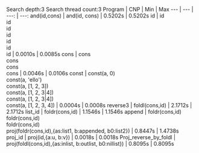 Search depth:3
Search thread count:3
Program | CNP | Min | Max
--- | --- | ---: | ---:
and(id,cons) | and(id, cons) | 0.5202s | 0.5202s
id | id<br/>id<br/>id<br/>id<br/>id<br/>id<br/>id | 0.0010s | 0.0085s
cons | cons<br/>cons<br/>cons<br/>cons | 0.0046s | 0.0106s
const | const(a, 0)<br/>const(a, 'ello')<br/>const(a, [1, 2, 3])<br/>const(a, [1, 2, 3\|4])<br/>const(a, [1, 2, 3\|4])<br/>const(a, [1, 2, 3, 4]) | 0.0004s | 0.0008s
reverse3 | foldl(cons,id) | 2.1712s | 2.1712s
list_id | foldr(cons,id) | 1.1546s | 1.1546s
append | foldr(cons,id)<br/>foldr(cons,id)<br/>foldr(cons,id)<br/>proj(foldr(cons,id),{as:list1, b:appended, b0:list2}) | 0.8447s | 1.4738s
proj_id | proj(id,{a:u, b:v}) | 0.0018s | 0.0018s
Proj_reverse_by_foldl | proj(foldl(cons,id),{as:inlist, b:outlist, b0:nillist}) | 0.8095s | 0.8095s
